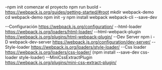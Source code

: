 -npm init 
comenzar el proyecto
npm run buold
-https://webpack.js.org/guides/getting-started/#root
mkdir webpack-demo
cd webpack-demo
npm init -y
npm install webpack webpack-cli --save-dev

--Configuración
https://webpack.js.org/configuration/
--html-loader
https://webpack.js.org/loaders/html-loader/
--html-webpack-plugin
https://webpack.js.org/plugins/html-webpack-plugin/
--Dev Server
npm i -D webpack-dev-server
https://webpack.js.org/configuration/dev-server/
--Style-loader 
https://webpack.js.org/loaders/style-loader/
--Css loader
https://webpack.js.org/loaders/css-loader/
(npm install --save-dev css-loader style-loader)
--MiniCssExtractPlugin
https://webpack.js.org/plugins/mini-css-extract-plugin/
